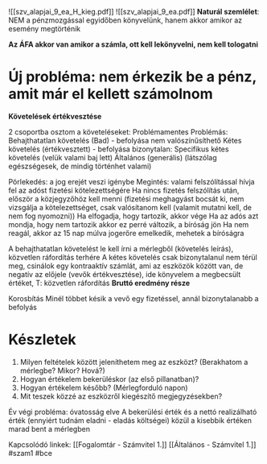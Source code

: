 ![[szv_alapjai_9_ea_H_kieg.pdf]]
![[szv_alapjai_9_ea.pdf]]
**Naturál szemlélet**: NEM a pénzmozgással egyidőben könyvelünk, hanem akkor amikor az esemény megtörténik

**Az ÁFA akkor van amikor a számla, ott kell lekönyvelni, nem kell tologatni**

# Új probléma: nem érkezik be a pénz, amit már el kellett számolnom
**Követelések értékvesztése**

2 csoportba osztom a követeléseket:
	Problémamentes
	Problémás:
		Behajthatatlan követelés (Bad) - befolyása nem valószínűsíthető
		Kétes követelés (értékvesztett) - befolyása bizonytalan:
			Specifikus kétes követelés (velük valami baj lett)
			Általános (generális) (látszólag egészségesek, de mindig történhet valami)

Pörlekedés: a jog erejét veszi igénybe
Megintés: valami felszólítással hívja fel az adóst fizetési kötelezettségére
Ha nincs fizetés felszólítás után, először a közjegyzőhöz kell menni (fizetési meghagyást bocsát ki, nem vizsgálja a kötelezettséget, csak valósítanom kell (valamit mutatni kell, de nem fog nyomozni))
	Ha elfogadja, hogy tartozik, akkor vége
	Ha az adós azt mondja, hogy nem tartozik akkor ez perré változik, a bíróság jön
	Ha nem reagál, akkor az 15 nap múlva jogerőre emelkedik, mehetek a bíróságra

A behajthatatlan követelést le kell írni a mérlegből (követelés leírás), közvetlen ráfordítás terhére
A kétes követelés csak bizonytalanul nem térül meg, csinálok egy kontraaktív számlát, ami az eszközök között van, de negatív az előjele (vevők értékvesztése), ide könyvelem a megbecsült értéket, T: közvetlen ráfordítás
**Bruttó eredmény része**

Korosbítás
Minél többet késik a vevő egy fizetéssel, annál bizonytalanabb a befolyás

# Készletek
1. Milyen feltételek között jeleníthetem meg az eszközt? (Berakhatom a mérlegbe? Mikor? Hová?)
2. Hogyan értékelem bekerüléskor (az első pillanatban)?
3. Hogyan értékelem később? (Mérlegforduló napon)
4. Mit teszek közzé az eszközről kiegészítő megjegyzésekben?

Év végi probléma: óvatosság elve
A bekerülési érték és a nettó realizálható érték (ennyiért tudnám eladni - eladás költségei) közül a kisebbik értéken marad bent a mérlegben


Kapcsolódó linkek:
[[Fogalomtár - Számvitel 1.]]
[[Általános - Számvitel 1.]]
#szam1
#bce 